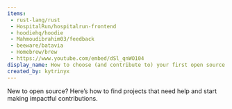 ```yaml
---
items:
 - rust-lang/rust
 - HospitalRun/hospitalrun-frontend
 - hoodiehq/hoodie
 - Mahmoudibrahim03/feedback
 - beeware/batavia
 - Homebrew/brew
 - https://www.youtube.com/embed/dSl_qnWO104
display_name: How to choose (and contribute to) your first open source project
created_by: kytrinyx
---
```

New to open source? Here’s how to find projects that need help and start making impactful contributions.
